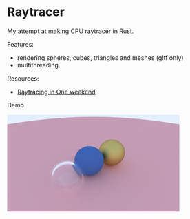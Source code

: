 # Raytracer

My attempt at making CPU raytracer in Rust.

Features:

- rendering spheres, cubes, triangles and meshes (gltf only)
- multithreading

Resources:

- [Raytracing in One weekend](https://raytracing.github.io/books/RayTracingInOneWeekend.html)

Demo

![](output.png)
